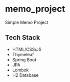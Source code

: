 # memo_project
Simple Memo Project

## Tech Stack
* HTML/CSS/JS
* Thymeleaf
* Spring Boot
* JPA
* Lombok
* H2 Database
